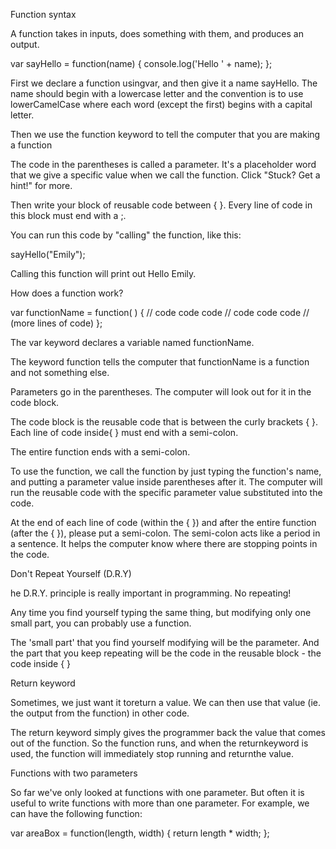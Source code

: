 Function syntax

A function takes in inputs, does something with them, and produces an output.

var sayHello = function(name) { console.log('Hello ' + name); };

First we declare a function usingvar, and then give it a name sayHello. The name should begin with a lowercase letter and the convention is to use lowerCamelCase where each word (except the first) begins with a capital letter.

Then we use the function keyword to tell the computer that you are making a function

The code in the parentheses is called a parameter. It's a placeholder word that we give a specific value when we call the function. Click "Stuck? Get a hint!" for more.

Then write your block of reusable code between { }. Every line of code in this block must end with a ;.

You can run this code by "calling" the function, like this:

sayHello("Emily");

Calling this function will print out Hello Emily.

How does a function work?

var functionName = function( ) { // code code code // code code code // (more lines of code) };

The var keyword declares a variable named functionName.

The keyword function tells the computer that functionName is a function and not something else.

Parameters go in the parentheses. The computer will look out for it in the code block.

The code block is the reusable code that is between the curly brackets { }. Each line of code inside{ } must end with a semi-colon.

The entire function ends with a semi-colon.

To use the function, we call the function by just typing the function's name, and putting a parameter value inside parentheses after it. The computer will run the reusable code with the specific parameter value substituted into the code.

At the end of each line of code (within the { }) and after the entire function (after the { }), please put a semi-colon. The semi-colon acts like a period in a sentence. It helps the computer know where there are stopping points in the code.

Don't Repeat Yourself (D.R.Y)

he D.R.Y. principle is really important in programming. No repeating!

Any time you find yourself typing the same thing, but modifying only one small part, you can probably use a function.

The 'small part' that you find yourself modifying will be the parameter. And the part that you keep repeating will be the code in the reusable block - the code inside { }

Return keyword

Sometimes, we just want it toreturn a value. We can then use that value (ie. the output from the function) in other code.

The return keyword simply gives the programmer back the value that comes out of the function. So the function runs, and when the returnkeyword is used, the function will immediately stop running and returnthe value.

Functions with two parameters

So far we've only looked at functions with one parameter. But often it is useful to write functions with more than one parameter. For example, we can have the following function:

var areaBox = function(length, width) { return length * width; };


